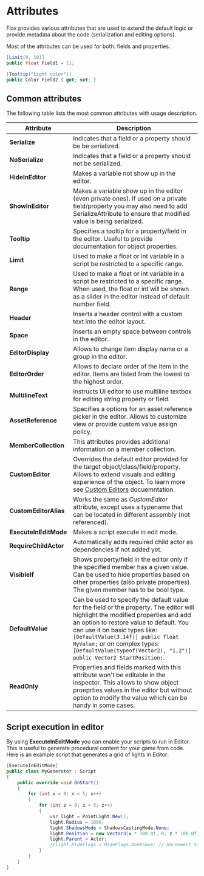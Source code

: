 # Attributes

Flax provides various attributes that are used to extend the default logic or provide metadata about the code (serialization and editing options).

Most of the attributes can be used for both: fields and properties:

```cs
[Limit(0, 10)]
public float Field1 = 11;

[Tooltip("Light color")]
public Color Field2 { get; set; }
```

## Common attributes

The following table lists the most common attributes with usage description.

| Attribute | Description |
|--------|--------|
| **Serialize** | Indicates that a field or a property should be be serialized. |
| **NoSerialize** | Indicates that a field or a property should not be serialized. |
| **HideInEditor** | Makes a variable not show up in the editor. |
| **ShowInEditor** | Makes a variable show up in the editor (even private ones). If used on a private field/property you may also need to add SerializeAttribute to ensure that modified value is being serialized. |
| **Tooltip** | Specifies a tooltip for a property/field in the editor. Useful to provide documentation for object properties. |
| **Limit** |  Used to make a float or int variable in a script be restricted to a specific range. |
| **Range** | Used to make a float or int variable in a script be restricted to a specific range. When used, the float or int will be shown as a slider in the editor instead of default number field. |
| **Header** | Inserts a header control with a custom text into the editor layout. |
| **Space** | Inserts an empty space between controls in the editor. |
| **EditorDisplay** | Allows to change item display name or a group in the editor. |
| **EditorOrder** | Allows to declare order of the item in the editor. Items are listed from the lowest to the highest order. |
| **MultilineText** | Instructs UI editor to use multiline textbox for editing *string* property or field. |
| **AssetReference** | Specifies a options for an asset reference picker in the editor. Allows to customize view or provide custom value assign policy. |
| **MemberCollection** | This attributes provides additional information on a member collection. |
| **CustomEditor** | Overrides the default editor provided for the target object/class/field/property. Allows to extend visuals and editing experience of the object. To learn more see [Custom Editors](custom-editors/index.md) docuemntation. |
| **CustomEditorAlias** | Works the same as *CustomEditor* attribute, except uses a typename that can be located in different assembly (not referenced). |
| **ExecuteInEditMode** | Makes a script execute in edit mode. |
| **RequireChildActor** | Automatically adds required child actor as dependencies if not added yet. |
| **VisibleIf** | Shows property/field in the editor only if the specified member has a given value. Can be used to hide properties based on other properties (also private properties). The given member has to be bool type. |
| **DefaultValue** | Can be used to specify the default value for the field or the property. The editor will highlight the modified properties and add an option to restore value to default. You can use it on basic types like: `[DefaultValue(3.14f)] public float MyValue;` or on complex types: `[DefaultValue(typeof(Vector2), "1,2")] public Vector2 StartPosition;`. |
| **ReadOnly** | Properties and fields marked with this attribute won't be editable in the inspector. This allows to show object proeprties values in the editor but without option to modify the value which can be handy in some cases. |

## Script execution in editor

By using **ExecuteInEditMode** you can enable your scripts to run in Editor. This is useful to generate procedural content for your game from code. Here is an example script that generates a grid of lights in Editor:

```cs
[ExecuteInEditMode]
public class MyGenerator : Script
{
    public override void OnStart()
    {
        for (int x = 0; x < 5; x++)
        {
            for (int z = 0; z < 5; z++)
            {
                var light = PointLight.New();
                light.Radius = 1000;
                light.ShadowsMode = ShadowsCastingMode.None;
                light.Position = new Vector3(x * 100.0f, 0, z * 100.0f);
                light.Parent = Actor;
                //light.HideFlags = HideFlags.DontSave; // Uncomment to don't save generated actors
            }
        }
    }
}
```
